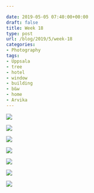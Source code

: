 ```yaml
---

date: 2019-05-05 07:40:00+00:00
draft: false
title: Week 18
type: post
url: /blog/2019/5/week-18
categories:
- Photography
tags:
- Uppsala
- tree
- hotel
- window
- building
- b&w
- home
- Arvika
---
```




  
![](/images/2019-05-05-20195week-18/IMG_2960-2.jpeg)

  

  
![](/images/2019-05-05-20195week-18/IMG_2956-2.jpeg)

  

  
![](/images/2019-05-05-20195week-18/IMG_2958-2.jpeg)

  

  
![](/images/2019-05-05-20195week-18/IMG_2963.jpeg)

  

  
![](/images/2019-05-05-20195week-18/IMG_2938-2.jpeg)

  

  
![](/images/2019-05-05-20195week-18/IMG_2983.jpeg)

  

  
![](/images/2019-05-05-20195week-18/IMG_2940-2.jpeg)

  


